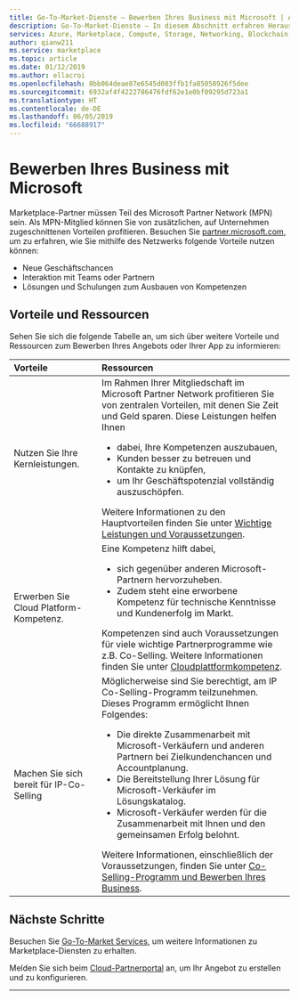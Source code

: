 ```yaml
---
title: Go-To-Market-Dienste – Bewerben Ihres Business mit Microsoft | Azure
description: Go-To-Market-Dienste – In diesem Abschnitt erfahren Herausgeber, wie sie ihr Business mit Microsoft fördern können.
services: Azure, Marketplace, Compute, Storage, Networking, Blockchain, Security
author: qianw211
ms.service: marketplace
ms.topic: article
ms.date: 01/12/2019
ms.author: ellacroi
ms.openlocfilehash: 8bb064deae87e6545d003ffb1fa85058926f5dee
ms.sourcegitcommit: 6932af4f4222786476fdf62e1e0bf09295d723a1
ms.translationtype: HT
ms.contentlocale: de-DE
ms.lasthandoff: 06/05/2019
ms.locfileid: "66688917"
---
```

# <a name="promote-your-business-with-microsoft"></a>Bewerben Ihres Business mit Microsoft

Marketplace-Partner müssen Teil des Microsoft Partner Network (MPN) sein. Als MPN-Mitglied können Sie von zusätzlichen, auf Unternehmen zugeschnittenen Vorteilen profitieren. Besuchen Sie [partner.microsoft.com](https://partner.microsoft.com), um zu erfahren, wie Sie mithilfe des Netzwerks folgende Vorteile nutzen können:

* Neue Geschäftschancen
* Interaktion mit Teams oder Partnern
* Lösungen und Schulungen zum Ausbauen von Kompetenzen

## <a name="benefits-and-resources"></a>Vorteile und Ressourcen

Sehen Sie sich die folgende Tabelle an, um sich über weitere Vorteile und Ressourcen zum Bewerben Ihres Angebots oder Ihrer App zu informieren:

| Vorteile | Ressourcen |
|:--- |:--- |
| Nutzen Sie Ihre Kernleistungen. | Im Rahmen Ihrer Mitgliedschaft im Microsoft Partner Network profitieren Sie von zentralen Vorteilen, mit denen Sie Zeit und Geld sparen. Diese Leistungen helfen Ihnen <ul> <li> dabei, Ihre Kompetenzen auszubauen, </li> <li> Kunden besser zu betreuen und Kontakte zu knüpfen, </li> <li> um Ihr Geschäftspotenzial vollständig auszuschöpfen. </li> </ul> Weitere Informationen zu den Hauptvorteilen finden Sie unter [Wichtige Leistungen und Voraussetzungen](https://partner.microsoft.com/en-US/membership/core-benefits#tab-content-1). |
| Erwerben Sie Cloud Platform-Kompetenz. | Eine Kompetenz hilft dabei, <ul> <li> sich gegenüber anderen Microsoft-Partnern hervorzuheben. </li> <li> Zudem steht eine erworbene Kompetenz für technische Kenntnisse und Kundenerfolg im Markt. </li> </ul> Kompetenzen sind auch Voraussetzungen für viele wichtige Partnerprogramme wie z.B. Co-Selling. Weitere Informationen finden Sie unter [Cloudplattformkompetenz](https://partner.microsoft.com/reach-customers/selling-with-microsoft). |
| Machen Sie sich bereit für IP-Co-Selling | Möglicherweise sind Sie berechtigt, am IP Co-Selling-Programm teilzunehmen.  Dieses Programm ermöglicht Ihnen Folgendes: <ul> <li> Die direkte Zusammenarbeit mit Microsoft-Verkäufern und anderen Partnern bei Zielkundenchancen und Accountplanung. </li> <li> Die Bereitstellung Ihrer Lösung für Microsoft-Verkäufer im Lösungskatalog. </li> <li> Microsoft-Verkäufer werden für die Zusammenarbeit mit Ihnen und den gemeinsamen Erfolg belohnt. </li> </ul> Weitere Informationen, einschließlich der Voraussetzungen, finden Sie unter [Co-Selling-Programm und Bewerben Ihres Business](https://partner.microsoft.com/reach-customers/selling-with-microsoft). |

## <a name="next-steps"></a>Nächste Schritte

Besuchen Sie [Go-To-Market Services](https://partner.microsoft.com/reach-customers/gtm), um weitere Informationen zu Marketplace-Diensten zu erhalten.

Melden Sie sich beim [Cloud-Partnerportal](https://cloudpartner.azure.com) an, um Ihr Angebot zu erstellen und zu konfigurieren.

---